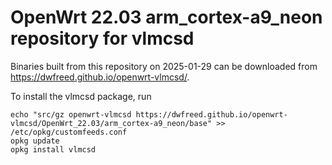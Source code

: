 OpenWrt 22.03 arm_cortex-a9_neon repository for vlmcsd
========

Binaries built from this repository on 2025-01-29 can be downloaded from <https://dwfreed.github.io/openwrt-vlmcsd/>.

To install the vlmcsd package, run

```
echo "src/gz openwrt-vlmcsd https://dwfreed.github.io/openwrt-vlmcsd/OpenWrt_22.03/arm_cortex-a9_neon/base" >> /etc/opkg/customfeeds.conf
opkg update
opkg install vlmcsd
```
